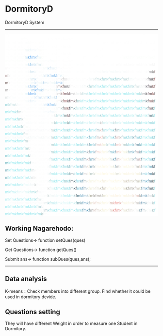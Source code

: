 # DormitoryD
DormitoryD System

***

<div style="font-size:12px;line-height:1;background: #fff;height:600px;overflow: auto;" name="convertd" id="convertd" class="textarea"><font color="#FEFEFE">mk</font><font color="#FFFFFF">fmkfmkfmkfmkfmkfmkfmkfmkfmkfmkfmkfmkfmkf</font><font color="#FEFEFE">m</font><font color="#FFFFFF">kfmkfmkfmkfmkfmkfmkf</font><font color="#FEFEFE">m</font><font color="#FFFFFF">kfmkfmkfmkfm</font><font color="#FEFEFE">kfm</font><font color="#FFFFFF">kfmkfmkfm</font><font color="#FEFEFE">k</font><font color="#FEFEFE">fmkfmkfmkfm</font><br><font color="#FEFEFE">mk</font><font color="#FDFEFD">fmkfmk</font><font color="#FDFDFD">f</font><font color="#FCFDFD">m</font><font color="#FCFDFC">k</font><font color="#FDFDFC">f</font><font color="#FDFDFD">m</font><font color="#FEFEFD">kfm</font><font color="#FEFEFE">kfm</font><font color="#FFFFFF">kfmkfmkfmkfmkfmkfmkfmkf</font><font color="#FEFEFE">m</font><font color="#FEFEFE">kfmkfmkfmkfmkfmkfmkfmkfmkfmkfmkfmkfmkfmkfmkfmkfmkfmkfmkfm</font><br><font color="#FEFEFE">mk</font><font color="#FDFEFD">fmkfm</font><font color="#FDFDFC">k</font><font color="#F8FCFB">f</font><font color="#EEF6F6">m</font><font color="#EBF5F7">k</font><font color="#EBF5F9">f</font><font color="#EFF6FB">m</font><font color="#F1F6FB">k</font><font color="#F5F9FB">f</font><font color="#FAFBF9">m</font><font color="#FDFDFB">k</font><font color="#FDFEFD">f</font><font color="#FEFEFE">m</font><font color="#FFFFFF">kfmk</font><font color="#FEFEFE">fm</font><font color="#FFFFFF">kfmkfmkfmkfmkfmkf</font><font color="#FEFEFE">mkf</font><font color="#FFFFFF">mkfmkf</font><font color="#FEFEFE">m</font><font color="#FFFFFF">kfmkfmkfmkfmkfm</font><font color="#FEFEFE">k</font><font color="#FEFEFE">fmkfmkfmkfmkfmkfmkfmkfmkfmkfmkfm</font><br><font color="#FEFEFE">mk</font><font color="#FDFEFD">fmkfm</font><font color="#FCFDFC">k</font><font color="#FAFBF7">f</font><font color="#C4DFEC">m</font><font color="#6AAAE6">k</font><font color="#62AAF2">f</font><font color="#6CAFF0">m</font><font color="#7DB8EF">k</font><font color="#A1C9EA">f</font><font color="#E6F3F6">m</font><font color="#FAFCF8">k</font><font color="#FDFEFD">f</font><font color="#FEFEFE">m</font><font color="#FFFFFF">kfmk</font><font color="#FEFEFE">fm</font><font color="#FFFFFF">kfm</font><font color="#FEFEFE">k</font><font color="#FFFFFF">fmkfmkf</font><font color="#FEFEFE">m</font><font color="#FFFFFF">kfm</font><font color="#FEFEFE">kfmkf</font><font color="#FFFFFF">mkfmkfm</font><font color="#FEFEFE">kf</font><font color="#FCFEFC">mkfmkfmkfmkfmkfmkfmkfmkfmkfmkfmkf</font><font color="#FAFDFD">m</font><font color="#FAFCFB">k</font><font color="#F9FBFC">f</font><font color="#F9FCFC">m</font><font color="#FDFDFB">k</font><font color="#FDFEFD">f</font><font color="#FEFEFE">m</font><font color="#FEFEFE">kfmkfm</font><br><font color="#FDFEFD">mkfmkfm</font><font color="#FCFDFC">k</font><font color="#FAFDFB">f</font><font color="#F3F8F9">m</font><font color="#BDDCF0">k</font><font color="#80B9E3">f</font><font color="#AFD3EE">m</font><font color="#C3DEF0">k</font><font color="#CBE3F0">f</font><font color="#D2E3E8">m</font><font color="#F8FBF9">k</font><font color="#FDFEFD">f</font><font color="#FEFEFE">m</font><font color="#FDFEFE">kfmkfmkfmkfmkfmkfmkfmkfmkfmkfm</font><font color="#FEFEFE">kf</font><font color="#FBFBFB">mkfmkfmkfmkfmkf</font><font color="#F7F7F7">m</font><font color="#F3F3F3">k</font><font color="#F4F3F3">f</font><font color="#F9F8F8">m</font><font color="#FBFBFB">k</font><font color="#FDFDFD">f</font><font color="#FDFEFE">m</font><font color="#FEFEFE">k</font><font color="#FDFDFD">fmkfmkfmkfmk</font><font color="#F8FCFB">f</font><font color="#F3F9F7">m</font><font color="#C1DDEE">k</font><font color="#BEDAEF">f</font><font color="#DDEDF5">m</font><font color="#EEF7F8">k</font><font color="#F3F9FB">f</font><font color="#F9FBFD">m</font><font color="#FBFCFD">k</font><font color="#FDFDFD">f</font><font color="#FEFEFD">m</font><font color="#FEFEFE">k</font><font color="#FEFEFE">fm</font><br><font color="#FDFEFD">mkfmkfmk</font><font color="#FDFDFD">f</font><font color="#FCFDFD">m</font><font color="#F4F8F9">k</font><font color="#CCE1EC">f</font><font color="#BFDBEA">m</font><font color="#EFF7F8">k</font><font color="#F7FAFB">f</font><font color="#FBFCFC">m</font><font color="#FCFDFC">k</font><font color="#FDFDFD">f</font><font color="#FEFEFE">m</font><font color="#FDFDFD">kfmkfm</font><font color="#FBFBFB">k</font><font color="#FDFDFD">fmk</font><font color="#FEFEFE">f</font><font color="#FDFEFE">mkfmkfmkf</font><font color="#FDFDFD">m</font><font color="#FBFCFC">k</font><font color="#F9FBFB">f</font><font color="#F7FAFA">m</font><font color="#F6FAF9">k</font><font color="#F5F9F9">f</font><font color="#F4F9FA">m</font><font color="#F3F9FA">k</font><font color="#F2F9F9">f</font><font color="#F1F9F9">m</font><font color="#F2F9F9">kf</font><font color="#F3F8F9">m</font><font color="#F5F8F9">k</font><font color="#F5F9F9">f</font><font color="#F6F9FA">m</font><font color="#F8FAFA">k</font><font color="#FAFBFB">f</font><font color="#FCFDFD">m</font><font color="#FDFDFD">k</font><font color="#FEFEFE">f</font><font color="#FDFDFD">mkfm</font><font color="#FAFAFA">k</font><font color="#EEF0F0">f</font><font color="#9F9EA2">m</font><font color="#6D6D6D">k</font><font color="#957F80">f</font><font color="#B8A4A5">m</font><font color="#EBEAEA">k</font><font color="#FAFCFB">f</font><font color="#FDFDFD">m</font><font color="#FEFEFE">k</font><font color="#FEFEFD">fmkfmk</font><font color="#FDFDFD">f</font><font color="#FBFDFB">m</font><font color="#FAFCFC">k</font><font color="#FBFDFD">f</font><font color="#FCFCFC">m</font><font color="#FAFCFC">k</font><font color="#EEF8F8">f</font><font color="#ACCEE6">m</font><font color="#A9D1ED">k</font><font color="#A2CCF0">f</font><font color="#80B8E9">m</font><font color="#7CB7EB">k</font><font color="#9ECAF1">f</font><font color="#C2DDF3">m</font><font color="#E5F3F6">k</font><font color="#F6FBF9">f</font><font color="#FDFDFC">m</font><font color="#FEFEFE">k</font><font color="#FEFEFE">fm</font><br><font color="#FEFEFD">mkfmkfm</font><font color="#FDFDFD">k</font><font color="#FCFCFD">fm</font><font color="#F7F9F8">k</font><font color="#EDF6F8">f</font><font color="#CAE1ED">m</font><font color="#BCD9E9">k</font><font color="#F4F9FB">f</font><font color="#FBFDFD">m</font><font color="#FDFDFD">k</font><font color="#FEFEFD">f</font><font color="#FEFEFE">m</font><font color="#FDFDFD">kfmk</font><font color="#FAF9F9">f</font><font color="#F5F3F3">m</font><font color="#E3DEDD">k</font><font color="#BFBEBF">f</font><font color="#D7D6D7">m</font><font color="#F3F3F3">k</font><font color="#F9F9F9">f</font><font color="#FCFCFC">m</font><font color="#FEFEFE">k</font><font color="#FDFEFD">fmkf</font><font color="#FCFCFC">m</font><font color="#F9FBFB">k</font><font color="#F7F9F9">f</font><font color="#F2F8F9">m</font><font color="#DCE8E9">k</font><font color="#C8DDDF">f</font><font color="#B9D8DB">m</font><font color="#A8D3D6">k</font><font color="#9BCDD2">f</font><font color="#98D0D5">m</font><font color="#94CED3">k</font><font color="#92CFD2">f</font><font color="#96D3D6">m</font><font color="#97D2D6">k</font><font color="#96CED3">f</font><font color="#99CDD2">m</font><font color="#9ECCD1">k</font><font color="#A5CDD0">f</font><font color="#AECFD1">m</font><font color="#BED6D7">k</font><font color="#D0E2E3">f</font><font color="#ECF4F5">m</font><font color="#F6F9FA">k</font><font color="#F8FAFA">f</font><font color="#FAFBFB">m</font><font color="#FCFDFC">k</font><font color="#FDFDFD">f</font><font color="#F9F9F9">m</font><font color="#EAEAEB">k</font><font color="#7E7F82">f</font><font color="#403F45">m</font><font color="#584E4E">k</font><font color="#9F6766">f</font><font color="#7C6A67">m</font><font color="#ECECEA">k</font><font color="#FCFBFD">f</font><font color="#FDFDFD">m</font><font color="#FEFEFE">k</font><font color="#FDFEFC">fmkfmk</font><font color="#FAFCFA">f</font><font color="#E8F5F9">m</font><font color="#C6DFF1">k</font><font color="#DDEEF8">f</font><font color="#F0F7F6">m</font><font color="#E9F4F9">k</font><font color="#A4C7E5">f</font><font color="#CAE2F0">m</font><font color="#EFF8F7">k</font><font color="#F2F7F8">f</font><font color="#EEF7F7">m</font><font color="#E0EFF5">k</font><font color="#B8D9F0">f</font><font color="#85BEEE">m</font><font color="#81B3E5">k</font><font color="#E9F4F7">f</font><font color="#FCFCFB">m</font><font color="#FEFEFE">k</font><font color="#FEFEFE">fm</font><br><font color="#FDFEFD">mkfmkfm</font><font color="#FDFDFC">k</font><font color="#FCFCFB">f</font><font color="#F2F9F7">m</font><font color="#C3DCF3">k</font><font color="#95C5F0">f</font><font color="#84BCEF">m</font><font color="#6FAFE9">k</font><font color="#CEE4F2">f</font><font color="#F7FCFA">m</font><font color="#FBFDFB">k</font><font color="#FDFEFD">f</font><font color="#FEFEFE">m</font><font color="#FCFCFC">kfmk</font><font color="#EEEEEE">f</font><font color="#908284">m</font><font color="#A26F6D">k</font><font color="#6D5B5A">f</font><font color="#4D4A52">m</font><font color="#808085">k</font><font color="#CCCCCE">f</font><font color="#F2F1F1">m</font><font color="#F8F8F8">k</font><font color="#FCFCFC">f</font><font color="#FDFDFD">m</font><font color="#F9FBFA">k</font><font color="#F5F8F8">f</font><font color="#E9F1F1">m</font><font color="#C4D4D5">k</font><font color="#ABCED1">f</font><font color="#98CED2">m</font><font color="#97DDE2">k</font><font color="#9AE6ED">f</font><font color="#98E6EC">m</font><font color="#96E6EB">k</font><font color="#95E6EC">f</font><font color="#94E5EB">m</font><font color="#94E6EB">kf</font><font color="#94E5EB">m</font><font color="#94E6EB">k</font><font color="#94E6EC">f</font><font color="#95E5EB">mk</font><font color="#97E5EB">fm</font><font color="#99E7EC">k</font><font color="#9AE3E8">f</font><font color="#97D4D9">m</font><font color="#A1D2D6">k</font><font color="#B8D7DA">f</font><font color="#D1DFE0">m</font><font color="#F0F6F5">k</font><font color="#F1F5F4">f</font><font color="#E7E9EA">m</font><font color="#74737B">k</font><font color="#463B48">f</font><font color="#47393D">m</font><font color="#855C5C">k</font><font color="#87605F">f</font><font color="#A5A1A1">m</font><font color="#F5F4F4">k</font><font color="#FDFDFD">f</font><font color="#FDFDFE">m</font><font color="#FEFEFE">k</font><font color="#FEFEFD">fmkfm</font><font color="#FDFEFC">k</font><font color="#F4FCF9">f</font><font color="#9BC5E4">m</font><font color="#5AA6F1">k</font><font color="#61A9EE">f</font><font color="#A9D4F2">m</font><font color="#9EC5E4">k</font><font color="#D6E8F4">f</font><font color="#EFF6F4">m</font><font color="#F2F7F6">k</font><font color="#F4FAF7">f</font><font color="#F6FAF6">m</font><font color="#F2F8F7">k</font><font color="#CDE6F2">f</font><font color="#99C1E0">m</font><font color="#E0EFF6">k</font><font color="#F6FAF8">f</font><font color="#FCFCFC">m</font><font color="#FEFEFE">k</font><font color="#FEFEFE">fm</font><br><font color="#FDFEFD">mkfmkfm</font><font color="#FCFDF8">k</font><font color="#FBFCFB">f</font><font color="#E1F3F8">m</font><font color="#78B1E7">k</font><font color="#59A2F1">f</font><font color="#5AA2EF">m</font><font color="#89BEEB">k</font><font color="#ECF5F8">f</font><font color="#FAFCFB">m</font><font color="#FCFEFD">k</font><font color="#FDFEFD">f</font><font color="#FEFEFE">m</font><font color="#FDFDFD">kfmk</font><font color="#F6F6F6">f</font><font color="#A7A4A4">m</font><font color="#825F60">k</font><font color="#A26363">f</font><font color="#68484F">m</font><font color="#64434B">k</font><font color="#60444D">f</font><font color="#737277">m</font><font color="#C1C0C2">k</font><font color="#EEF0F0">f</font><font color="#EEF4F4">m</font><font color="#C7D7D8">k</font><font color="#A5C9CD">f</font><font color="#91CDD2">m</font><font color="#9AE2EA">k</font><font color="#97E5EC">f</font><font color="#96E6EC">m</font><font color="#95E8ED">kf</font><font color="#94E8EE">m</font><font color="#95E7ED">k</font><font color="#95E8EE">fm</font><font color="#96E8ED">kfmkfmkfmk</font><font color="#95E7ED">f</font><font color="#95E6ED">m</font><font color="#95E5EB">k</font><font color="#97E6EC">f</font><font color="#99E2E6">m</font><font color="#93CCCE">k</font><font color="#B2CED0">f</font><font color="#6D767D">m</font><font color="#473F45">k</font><font color="#5B3A44">f</font><font color="#5D4246">m</font><font color="#986462">k</font><font color="#696062">f</font><font color="#D8DDDD">m</font><font color="#F0F5F6">k</font><font color="#F5F9F9">f</font><font color="#F8FBFB">m</font><font color="#FBFCFC">k</font><font color="#FDFDFD">f</font><font color="#FDFDFE">m</font><font color="#FEFEFE">k</font><font color="#FDFEFD">fmk</font><font color="#F9FCFA">f</font><font color="#EDF6FB">m</font><font color="#CFE3F4">k</font><font color="#BCD7F2">f</font><font color="#BBD9F3">m</font><font color="#E4F1F6">k</font><font color="#F2F7F6">f</font><font color="#C4DEF0">m</font><font color="#8DC0ED">k</font><font color="#B2D5EF">f</font><font color="#E8F3F9">m</font><font color="#C7E1ED">k</font><font color="#A5C9E6">f</font><font color="#EBF6F9">m</font><font color="#F8FBFA">k</font><font color="#FDFCFB">f</font><font color="#FDFDFD">m</font><font color="#FEFEFE">k</font><font color="#FEFEFE">fm</font><br><font color="#FEFEFD">mkfmkfm</font><font color="#FDFDFC">k</font><font color="#FDFDFB">f</font><font color="#F7FBFB">m</font><font color="#EEF6FB">k</font><font color="#DEEDF6">f</font><font color="#E2F0F7">m</font><font color="#F2F9FB">k</font><font color="#FAFCFD">f</font><font color="#FDFDFD">m</font><font color="#FEFEFE">k</font><font color="#FEFEFD">fmkfmk</font><font color="#FBFBFA">f</font><font color="#EFEFED">m</font><font color="#938B8E">k</font><font color="#81605C">f</font><font color="#9D5F64">m</font><font color="#4B393E">k</font><font color="#543844">f</font><font color="#6F4755">m</font><font color="#634F59">k</font><font color="#7C8B8D">f</font><font color="#A0CBD0">m</font><font color="#98E1E7">k</font><font color="#98E5EB">f</font><font color="#96E5EB">m</font><font color="#93E7EE">k</font><font color="#95E8EE">f</font><font color="#96E8EE">mkf</font><font color="#94E8ED">m</font><font color="#8FE1E8">k</font><font color="#94E7ED">f</font><font color="#95E8EE">m</font><font color="#96E8EE">kfmkfmkfmk</font><font color="#95E8EE">fm</font><font color="#92E5EB">k</font><font color="#8FE1E7">f</font><font color="#95E7EC">m</font><font color="#95E6EB">k</font><font color="#92E3E6">f</font><font color="#7CB7BD">m</font><font color="#5E737B">k</font><font color="#3E3941">f</font><font color="#8A5D5F">m</font><font color="#725A5B">k</font><font color="#739EA0">f</font><font color="#8ED0D6">m</font><font color="#9BD4D8">k</font><font color="#A9D4D7">f</font><font color="#BCD9DB">m</font><font color="#D9E7E9">k</font><font color="#F3F8F9">f</font><font color="#F8FAFA">m</font><font color="#FDFCFD">k</font><font color="#FEFEFE">f</font><font color="#FEFEFD">mk</font><font color="#FEFEFE">f</font><font color="#FCFDFD">m</font><font color="#FBFCFD">k</font><font color="#FAFCFE">f</font><font color="#FBFCFD">mk</font><font color="#F4F9FA">f</font><font color="#ABCFEE">m</font><font color="#6EB3F2">k</font><font color="#67A7EB">f</font><font color="#85BEEC">m</font><font color="#B3D1E9">k</font><font color="#F0F7F8">f</font><font color="#FAFCFD">m</font><font color="#FEFEFE">k</font><font color="#FEFEFD">f</font><font color="#FEFEFE">m</font><font color="#FEFEFE">kfm</font><br><font color="#FEFEFD">mkfmkfm</font><font color="#FDFDFE">kfm</font><font color="#FDFDFD">k</font><font color="#FCFDFC">f</font><font color="#FCFDFD">m</font><font color="#FDFDFD">k</font><font color="#FEFEFE">f</font><font color="#FCFDFD">mkfmkfm</font><font color="#FBFCFB">k</font><font color="#F7FAF9">f</font><font color="#E5EDED">m</font><font color="#B6C9CB">k</font><font color="#697376">f</font><font color="#815F60">m</font><font color="#895D5D">k</font><font color="#3F3D49">f</font><font color="#668890">m</font><font color="#84AFB5">k</font><font color="#C4E6E7">f</font><font color="#CAEDF0">m</font><font color="#9EE7E9">k</font><font color="#98E7EC">f</font><font color="#90E0E5">m</font><font color="#92E3E9">k</font><font color="#97E8EF">f</font><font color="#95E6ED">mkfm</font><font color="#88D4DD">k</font><font color="#96E6ED">f</font><font color="#96E8EE">m</font><font color="#95E8EE">kfm</font><font color="#96E8EE">kfm</font><font color="#96E8ED">k</font><font color="#97E8ED">f</font><font color="#98E8ED">m</font><font color="#97E9EC">k</font><font color="#97E9ED">fm</font><font color="#97E8ED">k</font><font color="#92E0E7">f</font><font color="#8EDBE2">m</font><font color="#97E8EE">k</font><font color="#98E7EE">f</font><font color="#94E4E9">m</font><font color="#8FD0D5">k</font><font color="#626B74">f</font><font color="#6F5259">m</font><font color="#54696A">k</font><font color="#92D7DC">f</font><font color="#93E5EB">m</font><font color="#95E7EC">k</font><font color="#96E7EC">f</font><font color="#9AE5EB">m</font><font color="#9DDFE5">k</font><font color="#9FCFD3">f</font><font color="#C7D6D7">m</font><font color="#F5F8F8">k</font><font color="#FBFCFA">f</font><font color="#FDFEFD">m</font><font color="#FEFEFD">k</font><font color="#FEFEFE">f</font><font color="#FDFEFE">mkfmk</font><font color="#FBFCFC">f</font><font color="#F6F9FC">m</font><font color="#F0F7FB">k</font><font color="#E9F4FB">f</font><font color="#EEF5FB">m</font><font color="#F6FAFA">k</font><font color="#FBFCFC">f</font><font color="#FDFEFD">m</font><font color="#FEFEFE">k</font><font color="#FEFEFE">fmkfm</font><br><font color="#FDFDFD">mkfmkfmkfmkfmkfmkfmkf</font><font color="#F9FAFA">m</font><font color="#E0E9EA">k</font><font color="#B2D7D9">f</font><font color="#99D3D7">m</font><font color="#97E2EB">k</font><font color="#94D6DD">f</font><font color="#61797D">m</font><font color="#7A5F65">k</font><font color="#615B65">f</font><font color="#8AC2C6">m</font><font color="#A6E6E9">k</font><font color="#B3E9EF">f</font><font color="#B9EFF2">m</font><font color="#AFECEB">k</font><font color="#A1E1E3">f</font><font color="#A2E1E5">m</font><font color="#A5E9EC">k</font><font color="#A2EAEE">f</font><font color="#A2E9EE">m</font><font color="#A2E9ED">k</font><font color="#A2E8ED">f</font><font color="#9EE4EA">m</font><font color="#82C1C9">k</font><font color="#9FE3E9">f</font><font color="#9FE8EE">m</font><font color="#A0E9EE">k</font><font color="#A0E9EF">f</font><font color="#9FE8ED">m</font><font color="#9BE4EA">k</font><font color="#9FE8EE">f</font><font color="#A0E9EE">m</font><font color="#A2E9EC">k</font><font color="#A5E9EC">f</font><font color="#A7E8EC">m</font><font color="#A8EAED">k</font><font color="#A9EBEE">f</font><font color="#ACECEE">m</font><font color="#AEECEE">k</font><font color="#B0ECEE">f</font><font color="#9DD5D9">m</font><font color="#ADE5E9">k</font><font color="#ADEAEC">f</font><font color="#AAE9EC">m</font><font color="#9FE7E9">k</font><font color="#96D3D7">f</font><font color="#496974">m</font><font color="#76B2B7">k</font><font color="#93E2E9">f</font><font color="#95E8EE">m</font><font color="#95E9EE">k</font><font color="#95E8EE">f</font><font color="#96E8ED">m</font><font color="#96E7EC">k</font><font color="#96E6EA">f</font><font color="#8CC3C8">m</font><font color="#B7C9CB">k</font><font color="#F5F8F7">f</font><font color="#FCFDF9">m</font><font color="#FEFEFD">k</font><font color="#FEFEFE">f</font><font color="#FFFFFF">mkf</font><font color="#FEFEFE">m</font><font color="#FDFDFE">kfmkf</font><font color="#FEFEFE">m</font><font color="#FEFEFE">kfmkfmkfm</font><br><font color="#FBFCFC">mkfmkfmkfmkfmkfmkfmkf</font><font color="#E7EFED">m</font><font color="#8CB4B8">k</font><font color="#9AE4E8">f</font><font color="#95E7EC">m</font><font color="#95E7EE">k</font><font color="#94E4EB">f</font><font color="#91D7DC">m</font><font color="#547E83">k</font><font color="#86C0C8">f</font><font color="#93E3E8">m</font><font color="#97E7ED">k</font><font color="#9AE8ED">f</font><font color="#A1E7ED">m</font><font color="#A7E4EA">k</font><font color="#9FD8DE">f</font><font color="#B4ECF0">m</font><font color="#B8EDF2">k</font><font color="#C0EFF3">f</font><font color="#C1EEF1">m</font><font color="#C5F1F4">k</font><font color="#C7EFF2">f</font><font color="#C4E1E3">m</font><font color="#9E9C9D">k</font><font color="#C0D5D6">f</font><font color="#CEF1F2">m</font><font color="#CFF3F5">k</font><font color="#CEF3F5">f</font><font color="#CBF1F3">m</font><font color="#AED2D4">k</font><font color="#BAD9DC">f</font><font color="#C5ECEE">m</font><font color="#C4EEF2">k</font><font color="#C1F0F3">f</font><font color="#BEEFF3">m</font><font color="#B9EEF1">k</font><font color="#B3EDF0">f</font><font color="#AAE8ED">m</font><font color="#A6E9EF">k</font><font color="#A3E7EC">f</font><font color="#9FE2E7">m</font><font color="#93CCD3">k</font><font color="#9FE8ED">f</font><font color="#97E9ED">m</font><font color="#94E9EE">k</font><font color="#92E3EA">f</font><font color="#88D1D9">m</font><font color="#86CED7">k</font><font color="#93E5EB">f</font><font color="#95E8EE">m</font><font color="#95E9EE">kf</font><font color="#95E8EE">m</font><font color="#94E7ED">kf</font><font color="#96E4EA">m</font><font color="#81B2B5">k</font><font color="#D4DFDF">f</font><font color="#F8FAF8">m</font><font color="#FDFDFD">k</font><font color="#FEFEFE">f</font><font color="#FEFEFE">mkfmkfmkfmkfmkfmkfm</font><br><font color="#F8F9FA">mkfmkfmkfmkfmkfmkfmkf</font><font color="#B4C9C9">m</font><font color="#97D9DE">k</font><font color="#93E7EC">f</font><font color="#95E8EE">m</font><font color="#96E8EE">k</font><font color="#95E7ED">f</font><font color="#8EDAE2">m</font><font color="#7CC6CB">k</font><font color="#92E3E9">f</font><font color="#96E8EC">m</font><font color="#95E8EC">k</font><font color="#96E8ED">f</font><font color="#95E6ED">m</font><font color="#84CFD6">k</font><font color="#98E5EA">f</font><font color="#96E8EF">m</font><font color="#97E4EE">k</font><font color="#7FC8D6">f</font><font color="#97E3EE">m</font><font color="#98E7F0">k</font><font color="#98E2ED">f</font><font color="#8AA8B1">m</font><font color="#E2C2BC">k</font><font color="#A5ABAC">f</font><font color="#A1DFE5">m</font><font color="#9CE7EE">k</font><font color="#9BE9EE">f</font><font color="#98E8EE">m</font><font color="#8CC7D3">k</font><font color="#848D93">f</font><font color="#97B2B8">m</font><font color="#9CDDE3">k</font><font color="#98E6EC">f</font><font color="#96E7EE">m</font><font color="#98E8EE">k</font><font color="#97E7ED">f</font><font color="#92DFE7">m</font><font color="#89D7E0">k</font><font color="#93E3E8">f</font><font color="#9AE3E7">m</font><font color="#96D1D7">k</font><font color="#98E3EA">f</font><font color="#96E8ED">m</font><font color="#94E9EE">k</font><font color="#93E8ED">f</font><font color="#93E1E8">m</font><font color="#80C8D0">k</font><font color="#91DEE5">f</font><font color="#95E6ED">m</font><font color="#95E8EE">k</font><font color="#94E7ED">fmkfm</font><font color="#95E2E7">k</font><font color="#8BB1B2">f</font><font color="#EEF1F2">m</font><font color="#FAFCFB">k</font><font color="#FEFEFE">f</font><font color="#FEFEFE">mkfmkfmkfmkfmkfmkfm</font><br><font color="#F5F8F8">mkfmkfmkfmkfmkfmkfmkf</font><font color="#A1C3C4">m</font><font color="#97E5E9">k</font><font color="#95E8EF">f</font><font color="#96E7EE">mk</font><font color="#95E4EB">f</font><font color="#78C2CB">m</font><font color="#96E2EA">k</font><font color="#94E6EC">f</font><font color="#94E8EE">m</font><font color="#95E8EE">k</font><font color="#96E7EE">f</font><font color="#94E5EB">m</font><font color="#7EC8CF">k</font><font color="#95E5E9">f</font><font color="#93E4EE">m</font><font color="#82CBDD">k</font><font color="#599AB2">f</font><font color="#91DFEB">m</font><font color="#94E2EB">k</font><font color="#7FB9C9">f</font><font color="#AAA4A9">m</font><font color="#F1BFBA">k</font><font color="#E8C4BD">f</font><font color="#A4C3C1">m</font><font color="#97E3E9">k</font><font color="#98E5EE">f</font><font color="#95E6ED">m</font><font color="#84CAD8">k</font><font color="#A09DA6">f</font><font color="#D9B5B2">m</font><font color="#B0A8A7">k</font><font color="#8AB5B8">f</font><font color="#8AD0D8">m</font><font color="#8BD7E1">k</font><font color="#8BDBE3">f</font><font color="#8BD6E0">m</font><font color="#5997A9">k</font><font color="#5F9BAC">f</font><font color="#7FC8D7">m</font><font color="#80C7D3">k</font><font color="#8DDBE2">f</font><font color="#95E6EC">m</font><font color="#94E9EE">k</font><font color="#95E9EE">f</font><font color="#95E4EB">m</font><font color="#7CC5D0">k</font><font color="#7DC3CD">f</font><font color="#94E5EC">m</font><font color="#95E7EE">k</font><font color="#95E8EE">f</font><font color="#94E7EB">mkfmk</font><font color="#96D9DE">f</font><font color="#ABC4C6">m</font><font color="#F6F8F8">k</font><font color="#FDFDFD">f</font><font color="#FEFEFE">m</font><font color="#FEFEFE">kfmkfmkfmkfmkfmkfm</font><br><font color="#FDFDFD">mkfmkfmkfmkfmkfmkfmk</font><font color="#F2F7F7">f</font><font color="#97C1C3">m</font><font color="#93E5E9">k</font><font color="#95E8EE">f</font><font color="#96E8EF">m</font><font color="#94E7EE">k</font><font color="#93E0E7">f</font><font color="#7DC9D0">m</font><font color="#95E4EB">k</font><font color="#90DFE6">f</font><font color="#95E7ED">m</font><font color="#95E8EE">k</font><font color="#94E8ED">f</font><font color="#91DDE6">m</font><font color="#80C8D3">k</font><font color="#8FE3E7">f</font><font color="#8CD6E6">m</font><font color="#5B93AB">k</font><font color="#4C8192">f</font><font color="#85CBD7">m</font><font color="#7BBED1">k</font><font color="#688693">f</font><font color="#D5B2AE">m</font><font color="#E9BEB7">k</font><font color="#F6E5D2">f</font><font color="#ECEFDA">m</font><font color="#A2C7C6">k</font><font color="#8ED3DE">f</font><font color="#96E0EB">m</font><font color="#7FCAD9">k</font><font color="#8299A6">f</font><font color="#EBBFBC">m</font><font color="#F1C4BB">k</font><font color="#E8E0D3">f</font><font color="#ADC6C5">m</font><font color="#87BCC7">k</font><font color="#8DD5E0">f</font><font color="#91DDE9">m</font><font color="#72B3C5">k</font><font color="#5B7A8C">f</font><font color="#5F879C">m</font><font color="#5C9EB3">k</font><font color="#7BC4CC">f</font><font color="#91E5EA">m</font><font color="#95E8EE">k</font><font color="#95E9EE">f</font><font color="#92E4EC">m</font><font color="#66AEC2">k</font><font color="#70AFC1">f</font><font color="#91E0E7">m</font><font color="#95E7ED">k</font><font color="#96E8EE">f</font><font color="#95E8EE">m</font><font color="#94E5ED">kfmkf</font><font color="#8EC3C6">m</font><font color="#D1DEDE">k</font><font color="#F7FAF9">f</font><font color="#FDFCFC">m</font><font color="#FDFEFD">k</font><font color="#FEFEFE">f</font><font color="#FEFEFE">mkfmkfmkfmkfmkfm</font><br><font color="#FDFDFD">mkfmkfmkfmkfmkfmkfmk</font><font color="#E8F0F0">f</font><font color="#8EC1C3">m</font><font color="#93E5E9">k</font><font color="#97E8EE">f</font><font color="#96E7F0">m</font><font color="#94E6ED">k</font><font color="#82CFD6">f</font><font color="#8BD7DE">m</font><font color="#94E2EA">k</font><font color="#87D4DC">f</font><font color="#93E4EB">m</font><font color="#95E8EE">k</font><font color="#94E7ED">f</font><font color="#89D2DB">m</font><font color="#78BEC9">k</font><font color="#89D4E0">f</font><font color="#66A2BA">m</font><font color="#85919E">k</font><font color="#738D9C">f</font><font color="#88CEE2">m</font><font color="#67A0BA">k</font><font color="#9F9BA4">f</font><font color="#EEC9BD">m</font><font color="#F8E7D9">k</font><font color="#FBF5DE">f</font><font color="#FAF6DE">m</font><font color="#F1F4DE">k</font><font color="#ACC9C9">f</font><font color="#76B3C5">m</font><font color="#75B9D1">k</font><font color="#6D95A9">f</font><font color="#E2BDB9">m</font><font color="#F5CFC1">k</font><font color="#F9F0DB">f</font><font color="#F5F4DC">m</font><font color="#E2E7D4">k</font><font color="#A1BCBF">f</font><font color="#75A9BF">m</font><font color="#6CAAC5">k</font><font color="#5F8799">f</font><font color="#B6A9AE">m</font><font color="#7194A4">k</font><font color="#629EB0">f</font><font color="#92E2EB">m</font><font color="#97E7EF">k</font><font color="#95E8EE">f</font><font color="#8FDEE6">m</font><font color="#559AB1">k</font><font color="#62A3BB">f</font><font color="#7DC5CE">m</font><font color="#94E6EB">k</font><font color="#96E8EE">f</font><font color="#95E8EE">m</font><font color="#95E8F0">kfmk</font><font color="#94E6F0">f</font><font color="#96E5EA">m</font><font color="#8DBABD">k</font><font color="#EAF0F2">f</font><font color="#F9FCF9">m</font><font color="#FDFDFD">k</font><font color="#FEFEFE">f</font><font color="#FEFEFE">mkfmkfmkfmkfmkfm</font><br><font color="#FEFEFD">mkfmkfmkfmkfmkfmkf</font><font color="#FAFBFB">mk</font><font color="#D4E3E5">f</font><font color="#98D3D6">m</font><font color="#94E6ED">k</font><font color="#97E7F0">f</font><font color="#96E7EE">m</font><font color="#95E4EB">k</font><font color="#7BC6CF">f</font><font color="#95DFE8">m</font><font color="#8CD7DE">k</font><font color="#68A7B0">f</font><font color="#94E4EB">m</font><font color="#94E8EE">k</font><font color="#96E6EB">f</font><font color="#83CBD8">m</font><font color="#6CADC0">k</font><font color="#6FB7CA">f</font><font color="#6A91A7">m</font><font color="#D0B8B8">k</font><font color="#9DA5AD">f</font><font color="#67A4BD">m</font><font color="#6A90A7">k</font><font color="#D1C2BA">f</font><font color="#F8E9D6">m</font><font color="#FBF7DF">k</font><font color="#FCF7DF">f</font><font color="#FDF8E0">m</font><font color="#FBF6DF">k</font><font color="#F6F4DE">f</font><font color="#C4D6D0">m</font><font color="#719EB6">k</font><font color="#659BB4">f</font><font color="#C0AFB3">m</font><font color="#F4D9CC">k</font><font color="#FCF5E0">f</font><font color="#FDF7E0">m</font><font color="#F9F6E0">k</font><font color="#F5F3DC">f</font><font color="#D7E0D5">m</font><font color="#90AEB5">k</font><font color="#6E96A9">f</font><font color="#ACA1A4">m</font><font color="#D1B6B8">k</font><font color="#688E9C">f</font><font color="#8DD9E5">m</font><font color="#96E6F0">k</font><font color="#93E6EA">f</font><font color="#7CC8D8">m</font><font color="#3C7186">k</font><font color="#528AA3">f</font><font color="#70B4BF">m</font><font color="#92E4E9">k</font><font color="#97E8EE">f</font><font color="#95E8EE">m</font><font color="#95E8EF">kfm</font><font color="#94E6ED">kfm</font><font color="#98E1E6">k</font><font color="#ADC9CD">f</font><font color="#F5F9F8">m</font><font color="#FCFCFC">k</font><font color="#FEFDFD">f</font><font color="#FEFEFE">m</font><font color="#FEFEFE">kfmkfmkfmkfmkfm</font><br><font color="#FDFEFD">mkfmkfmkfmkfmkfmkf</font><font color="#FDFDFD">m</font><font color="#F7F9F9">k</font><font color="#BDD4D7">f</font><font color="#9DE3E8">m</font><font color="#96E8EE">k</font><font color="#96E8EC">f</font><font color="#95E8EE">m</font><font color="#94E4EB">k</font><font color="#7DC9D2">f</font><font color="#94DFE8">m</font><font color="#7BBBC5">k</font><font color="#73B0B8">f</font><font color="#87CAD5">m</font><font color="#91E4EB">k</font><font color="#96E7EB">f</font><font color="#8DD7E4">m</font><font color="#5291AD">k</font><font color="#5B99B5">f</font><font color="#939CA4">m</font><font color="#E9D4C9">k</font><font color="#DCE0D4">f</font><font color="#6D99AD">m</font><font color="#8AA0A5">k</font><font color="#EFEBD9">f</font><font color="#FCF6DE">m</font><font color="#FDF8DF">k</font><font color="#FCF9E0">f</font><font color="#FDF8E0">m</font><font color="#FEF8E0">k</font><font color="#FCF8E0">f</font><font color="#F5F4DF">m</font><font color="#DBE1D5">k</font><font color="#8AA8B2">f</font><font color="#A0A4A5">m</font><font color="#F5E9D7">k</font><font color="#FCF7E1">f</font><font color="#FCF8E1">m</font><font color="#FBF9E1">k</font><font color="#FDF7E0">f</font><font color="#FAF5DE">m</font><font color="#F3F1DC">k</font><font color="#D0D7CD">f</font><font color="#B3B2AA">m</font><font color="#E7D6CB">k</font><font color="#889FA6">f</font><font color="#82C7D9">m</font><font color="#93E5EC">k</font><font color="#8DDEEB">f</font><font color="#5FA0B8">m</font><font color="#385366">k</font><font color="#486674">f</font><font color="#67A4B2">m</font><font color="#92E3EA">k</font><font color="#95E8EE">f</font><font color="#95E8EF">mkfmk</font><font color="#95E8EE">f</font><font color="#96E8EE">m</font><font color="#96E9ED">k</font><font color="#99D5D5">f</font><font color="#C8D7D8">m</font><font color="#F9F8F8">k</font><font color="#FDFDFD">f</font><font color="#FEFEFE">m</font><font color="#FEFEFE">kfmkfmkfmkfmkfm</font><br><font color="#FEFEFD">mkfmkfmkfmkfmkfmk</font><font color="#FDFEFC">f</font><font color="#FCFCFD">m</font><font color="#F3F7F7">k</font><font color="#A8CCD1">f</font><font color="#98E5E9">m</font><font color="#97E8EC">k</font><font color="#96E8EE">f</font><font color="#95E8EE">m</font><font color="#94E7ED">k</font><font color="#87D4DC">f</font><font color="#8BD3DB">m</font><font color="#7DC3CB">k</font><font color="#6A9AA2">f</font><font color="#4A6D79">m</font><font color="#8BD3DC">k</font><font color="#91E4E9">f</font><font color="#91DEEA">m</font><font color="#4C8BA5">k</font><font color="#5990AA">f</font><font color="#BFB8B8">m</font><font color="#F3EEDB">k</font><font color="#F3F0DC">f</font><font color="#ACBFBB">m</font><font color="#C5CEC0">k</font><font color="#F8F4DD">f</font><font color="#FDF7E0">m</font><font color="#FDF7DF">k</font><font color="#FEF7E0">f</font><font color="#FDF7DF">m</font><font color="#FDF7E0">k</font><font color="#FEF8E1">f</font><font color="#FDF7E0">m</font><font color="#F9F5DE">k</font><font color="#F0EFDD">f</font><font color="#D3D4C4">m</font><font color="#F8F5DE">k</font><font color="#FAF7E0">f</font><font color="#F9F4DE">m</font><font color="#F9F3DE">k</font><font color="#FAF4DE">f</font><font color="#FAF4DF">m</font><font color="#F8F4DE">k</font><font color="#F4F0DB">f</font><font color="#F5F0DB">m</font><font color="#EDEBD9">k</font><font color="#91B1B5">f</font><font color="#78BBD2">m</font><font color="#8CDCEA">k</font><font color="#67B0CA">f</font><font color="#4B7E97">m</font><font color="#3F4F5A">k</font><font color="#597A80">f</font><font color="#6FADB8">m</font><font color="#95E3EA">k</font><font color="#94E9EE">f</font><font color="#95E8EE">m</font><font color="#97E8EE">kfm</font><font color="#98E9EF">k</font><font color="#98EAEE">f</font><font color="#A2E9EF">m</font><font color="#B7EDF0">k</font><font color="#D5F1F3">f</font><font color="#C8CFD0">m</font><font color="#EEEFED">k</font><font color="#FBFCFB">f</font><font color="#FEFEFE">m</font><font color="#FEFEFE">kfmkfmkfmkfmkfm</font><br><font color="#FCFEFC">mkfmkfmkfmkfmkfmkf</font><font color="#FBFBFC">m</font><font color="#EEF5F6">k</font><font color="#A2C8CB">f</font><font color="#9DE6E9">m</font><font color="#98E9EE">k</font><font color="#97E9EE">f</font><font color="#96E8EE">m</font><font color="#94E9EE">k</font><font color="#94E3EA">f</font><font color="#6AB1B8">m</font><font color="#8FDBE3">k</font><font color="#7DB8BF">f</font><font color="#495C64">m</font><font color="#456975">k</font><font color="#88D0DD">f</font><font color="#8EDAEA">m</font><font color="#5292AD">k</font><font color="#5186A2">f</font><font color="#A7B5B3">m</font><font color="#F2F1DE">k</font><font color="#F9F4DD">f</font><font color="#F3F2DC">m</font><font color="#F3EFD7">k</font><font color="#F9F5DD">f</font><font color="#FAF6DD">m</font><font color="#F8F3DC">k</font><font color="#F2E8D4">f</font><font color="#F3EAD5">m</font><font color="#FBF6DF">k</font><font color="#FDF8E0">f</font><font color="#FEF8E0">m</font><font color="#FDF8E0">k</font><font color="#FCF7DF">f</font><font color="#FCF7DE">m</font><font color="#FCF7DF">k</font><font color="#FBF6E0">f</font><font color="#DBD2C0">m</font><font color="#CEC4B4">k</font><font color="#D3CDBB">f</font><font color="#D4CFBE">m</font><font color="#CECBB9">k</font><font color="#C3BFB1">f</font><font color="#B4B1A1">m</font><font color="#DCDDCA">k</font><font color="#8CAAAF">f</font><font color="#6BABC6">m</font><font color="#61ABC8">k</font><font color="#5494B7">f</font><font color="#38586A">m</font><font color="#4E5C5E">k</font><font color="#7FB6BA">f</font><font color="#92DEE5">m</font><font color="#96E6EC">k</font><font color="#97E9EE">f</font><font color="#98E9EE">m</font><font color="#99E9EE">k</font><font color="#9DE9EE">f</font><font color="#A6E9ED">m</font><font color="#BAEFF1">k</font><font color="#D3F3F4">f</font><font color="#E7F9F9">m</font><font color="#EFFAFB">k</font><font color="#EFF6F7">f</font><font color="#EDF4F4">m</font><font color="#C3CAC9">k</font><font color="#F5F8F9">f</font><font color="#FBFCFC">m</font><font color="#FDFDFE">k</font><font color="#FEFEFE">f</font><font color="#FEFEFE">mkfmkfmkfmkfm</font><br><font color="#FDFEFD">mkfmkfmkfmkfmkfmkf</font><font color="#F9FBFA">m</font><font color="#D6D9D8">k</font><font color="#E1EBEB">f</font><font color="#DAF4F3">m</font><font color="#BDEFEF">k</font><font color="#A5EAEE">f</font><font color="#9DE8EE">m</font><font color="#98EAEE">k</font><font color="#96E6EC">f</font><font color="#88D2D9">m</font><font color="#93E4EB">k</font><font color="#92DFE7">f</font><font color="#6B989F">m</font><font color="#42565C">k</font><font color="#486C79">f</font><font color="#7DC4D8">m</font><font color="#5DA1BE">k</font><font color="#4E8AAC">f</font><font color="#6890A2">m</font><font color="#DCE3D5">k</font><font color="#F4F2DC">f</font><font color="#EFECD6">m</font><font color="#EAE6D3">k</font><font color="#E5E1D0">f</font><font color="#D8D6C4">m</font><font color="#C2BEB0">k</font><font color="#B1AB9E">f</font><font color="#CAC4B3">m</font><font color="#F8F4DE">k</font><font color="#FCF8E1">f</font><font color="#FDF8E1">m</font><font color="#FEF8E0">k</font><font color="#FEF7E0">f</font><font color="#FDF7E0">m</font><font color="#FBF6DD">kf</font><font color="#E1DCC7">m</font><font color="#A6A396">k</font><font color="#A9A59A">f</font><font color="#9F9A8F">m</font><font color="#A39D93">k</font><font color="#B5ADA3">f</font><font color="#C3BCAF">m</font><font color="#DEDFD0">k</font><font color="#6D8F9D">f</font><font color="#5797B9">m</font><font color="#559ABA">k</font><font color="#527B96">f</font><font color="#3F4A55">m</font><font color="#5D7A7E">k</font><font color="#95DEE1">f</font><font color="#97E7ED">m</font><font color="#9DE7ED">k</font><font color="#A7EAEF">f</font><font color="#B5EDF2">m</font><font color="#C6F1F4">k</font><font color="#D9F6F7">f</font><font color="#E4F8F8">m</font><font color="#E7F8F9">k</font><font color="#E2F7F8">f</font><font color="#D9F5F5">m</font><font color="#CDF2F2">k</font><font color="#C0EFEF">f</font><font color="#A6DEE2">m</font><font color="#A1D9DD">k</font><font color="#BBD2D4">f</font><font color="#F6F8F9">m</font><font color="#FCFCFD">k</font><font color="#FDFDFE">f</font><font color="#FEFEFE">m</font><font color="#FEFEFE">kfmkfmkfmkfm</font><br><font color="#FCFDFD">mkfmkfmkfmkfmkfmkf</font><font color="#F5F8F6">m</font><font color="#BBC9CA">k</font><font color="#E6F4F3">f</font><font color="#E9F3F2">m</font><font color="#F0F8F9">k</font><font color="#EDFAFA">f</font><font color="#DBF6F6">m</font><font color="#C7F1F3">k</font><font color="#B4ECF1">f</font><font color="#A5E8EE">m</font><font color="#9DE8EE">k</font><font color="#99E6ED">f</font><font color="#96DFE5">m</font><font color="#6E999D">k</font><font color="#41545C">f</font><font color="#416E81">m</font><font color="#5EA0BE">k</font><font color="#5596B7">f</font><font color="#5A99B9">m</font><font color="#8DAAAD">k</font><font color="#E8EAD8">f</font><font color="#A4A192">m</font><font color="#807E77">k</font><font color="#868179">f</font><font color="#88827A">m</font><font color="#A29E93">k</font><font color="#B4B1A4">f</font><font color="#E2E0CC">m</font><font color="#FAF5DF">k</font><font color="#FBF6DF">f</font><font color="#FBF3DE">m</font><font color="#FAF0DC">k</font><font color="#FBEFDA">f</font><font color="#FBEED7">m</font><font color="#F9F0DB">k</font><font color="#F9F3DD">f</font><font color="#F9F3DB">m</font><font color="#F7F2DC">k</font><font color="#F4F0DC">f</font><font color="#F4EDDA">m</font><font color="#ECD6C7">k</font><font color="#E5C2B8">f</font><font color="#DEBFB7">m</font><font color="#A1A09C">k</font><font color="#59859C">f</font><font color="#5597BA">m</font><font color="#6193B1">k</font><font color="#ACBDC6">f</font><font color="#DDE1E4">m</font><font color="#8DA9AA">k</font><font color="#A7E2E6">f</font><font color="#ABEBEF">m</font><font color="#B1EDF1">k</font><font color="#B6EEF1">f</font><font color="#B2EDF1">m</font><font color="#AEECF1">k</font><font color="#AAEAF0">f</font><font color="#A3E9EF">m</font><font color="#9FE8ED">k</font><font color="#9DE9EE">f</font><font color="#9CE9EF">m</font><font color="#9AE8EE">k</font><font color="#98E8ED">f</font><font color="#96E7ED">m</font><font color="#8BD9DF">k</font><font color="#92C8CC">f</font><font color="#D5E2E3">m</font><font color="#F8F9F9">k</font><font color="#FCFDFD">f</font><font color="#FEFEFE">m</font><font color="#FFFFFF">kfmk</font><font color="#FEFEFE">f</font><font color="#FEFEFE">mkfmkfm</font><br><font color="#FEFEFE">mk</font><font color="#F8FAFA">fmkfmkfmkfmkfmkf</font><font color="#D5E3E5">m</font><font color="#96C8CF">k</font><font color="#9BDDE2">f</font><font color="#AAE4E9">m</font><font color="#BEEDF2">k</font><font color="#C9F0F4">f</font><font color="#D1F2F4">m</font><font color="#D6F4F5">k</font><font color="#DAF6F8">f</font><font color="#DCF7F8">m</font><font color="#D8F6F6">k</font><font color="#CBF2F3">f</font><font color="#BBEEEE">m</font><font color="#ABE6E7">k</font><font color="#8CBFC4">f</font><font color="#5E8C96">m</font><font color="#52899C">k</font><font color="#5699BA">f</font><font color="#5397BD">m</font><font color="#5F98B3">k</font><font color="#9BB0B3">f</font><font color="#E6DDCC">m</font><font color="#E3C9BC">k</font><font color="#E4C6BC">f</font><font color="#E9D8C7">m</font><font color="#F3EDD5">k</font><font color="#F7F3D9">f</font><font color="#FAF6DE">m</font><font color="#FCF8E1">k</font><font color="#FAF3DF">f</font><font color="#D2AB9E">m</font><font color="#E6A49D">k</font><font color="#EF9E9A">f</font><font color="#EC9893">m</font><font color="#D8948C">k</font><font color="#E5D0BE">f</font><font color="#F9F5DF">m</font><font color="#FBF5E0">k</font><font color="#FAF5E1">f</font><font color="#F8F3E1">m</font><font color="#E5DECF">k</font><font color="#D4CDC3">f</font><font color="#C6C1BC">m</font><font color="#ACB8C1">k</font><font color="#5C8FAD">f</font><font color="#5D92AC">m</font><font color="#B6C7CF">k</font><font color="#F1F6F7">f</font><font color="#F1F3F5">m</font><font color="#9DBCBE">k</font><font color="#9BE2E8">f</font><font color="#97E8EF">m</font><font color="#97E9EF">k</font><font color="#97E9ED">f</font><font color="#97E9EE">m</font><font color="#96E9EF">k</font><font color="#97E8EF">f</font><font color="#97E8EE">m</font><font color="#96E8EE">k</font><font color="#95E8EE">f</font><font color="#94E7EE">mkfm</font><font color="#94E7EC">k</font><font color="#8FDDE1">f</font><font color="#99C3C8">m</font><font color="#E9F1F3">k</font><font color="#FAFBFB">f</font><font color="#FEFEFE">m</font><font color="#FFFFFF">kfmk</font><font color="#FEFEFE">f</font><font color="#FEFEFE">mkfmkfm</font><br><font color="#FEFEFE">mk</font><font color="#FCFCFC">fmkfmkfmkfmkfmk</font><font color="#F2F6F6">f</font><font color="#98B6BD">m</font><font color="#94D7DF">k</font><font color="#90DCE4">f</font><font color="#95E6EE">m</font><font color="#96E7EE">k</font><font color="#98E7EF">f</font><font color="#99E7EF">mk</font><font color="#9BE8EF">f</font><font color="#9BE8EE">m</font><font color="#9CE7EE">k</font><font color="#9FE6EF">f</font><font color="#A0E6EF">m</font><font color="#A0E6ED">k</font><font color="#9EE3EB">f</font><font color="#9AE1E8">m</font><font color="#8CD0DC">k</font><font color="#5493AA">f</font><font color="#5493B4">m</font><font color="#5395B7">k</font><font color="#528098">f</font><font color="#9DA0A1">m</font><font color="#C6B1AC">k</font><font color="#D0BBB4">f</font><font color="#D8CDBF">m</font><font color="#E8E5D1">k</font><font color="#F2EED7">f</font><font color="#F5F1D9">m</font><font color="#F6F2DA">k</font><font color="#F6F0DA">f</font><font color="#DCC1B2">m</font><font color="#DF928F">k</font><font color="#EA908C">f</font><font color="#E78E8C">m</font><font color="#D89792">k</font><font color="#E1CFC0">f</font><font color="#E7E4D1">m</font><font color="#DEDACB">k</font><font color="#DBD9CD">f</font><font color="#D9D7D1">m</font><font color="#EEEDEA">k</font><font color="#F9F8F6">f</font><font color="#EFF1F0">m</font><font color="#94ACB7">k</font><font color="#638B9F">f</font><font color="#B3C3CA">m</font><font color="#F3F7F5">k</font><font color="#F9FCFA">f</font><font color="#F2F6F6">m</font><font color="#9BB7BB">k</font><font color="#9BDFE4">f</font><font color="#9EE6ED">m</font><font color="#97E5ED">k</font><font color="#95E5F0">f</font><font color="#94E6EF">m</font><font color="#94E6EE">k</font><font color="#93E6EE">fmkfmk</font><font color="#93E6ED">fmk</font><font color="#94E5EC">f</font><font color="#94DAE1">m</font><font color="#96B7B9">k</font><font color="#F1F7F7">f</font><font color="#FAFBFB">m</font><font color="#FDFEFE">k</font><font color="#FEFEFE">f</font><font color="#FFFFFF">mk</font><font color="#FEFEFE">f</font><font color="#FEFEFE">mkfmkfm</font><br><font color="#FEFEFE">mk</font><font color="#FFFFFF">fmkfmk</font><font color="#FEFEFE">fmkf</font><font color="#FDFEFD">mk</font><font color="#FCFDFD">fm</font><font color="#F8F9FA">k</font><font color="#C6D4D5">f</font><font color="#85C0C4">m</font><font color="#8FDAE5">k</font><font color="#92E2ED">f</font><font color="#91E3ED">m</font><font color="#90E3ED">k</font><font color="#91E2ED">fm</font><font color="#92E2EE">kf</font><font color="#92E2ED">m</font><font color="#93E1ED">k</font><font color="#94E1ED">f</font><font color="#93E1EE">m</font><font color="#94E2EE">k</font><font color="#93E2EE">f</font><font color="#91E3EE">m</font><font color="#8FE0EC">k</font><font color="#88C4D1">f</font><font color="#517687">m</font><font color="#558BAA">k</font><font color="#5B90B1">f</font><font color="#617882">m</font><font color="#9E9F9E">k</font><font color="#A6A5A6">f</font><font color="#ADACAB">m</font><font color="#B0AFAC">k</font><font color="#AFAFAA">f</font><font color="#95948F">m</font><font color="#AFADA7">k</font><font color="#E2E1D8">f</font><font color="#D1CFC7">m</font><font color="#A39E98">k</font><font color="#A79894">f</font><font color="#A79792">m</font><font color="#979492">k</font><font color="#BABAB8">f</font><font color="#E7E6E4">m</font><font color="#F7F7F5">k</font><font color="#F9F9F8">f</font><font color="#FBFBFA">m</font><font color="#FCFCFC">k</font><font color="#FCFDFC">f</font><font color="#F1F4F2">m</font><font color="#838F95">k</font><font color="#CDD5D9">f</font><font color="#F3F6F6">m</font><font color="#FBFCFB">k</font><font color="#FDFDFC">f</font><font color="#F1F6F6">m</font><font color="#9BB6B9">k</font><font color="#A3E1E5">f</font><font color="#9FE3EC">m</font><font color="#95E1EC">k</font><font color="#93E1EE">f</font><font color="#92E2EE">m</font><font color="#92E2ED">k</font><font color="#91E2ED">fmkfm</font><font color="#90E0EB">k</font><font color="#87D7E5">f</font><font color="#89D8E7">m</font><font color="#8FDFEA">k</font><font color="#91E1EA">f</font><font color="#8FE1EA">m</font><font color="#93D4DC">k</font><font color="#9CB6BA">f</font><font color="#EFF5F5">m</font><font color="#FAFBF9">k</font><font color="#FDFEFD">f</font><font color="#FEFEFE">m</font><font color="#FFFFFF">k</font><font color="#FEFEFE">f</font><font color="#FEFEFE">mkfmkfm</font><br><font color="#FEFEFE">mk</font><font color="#FFFFFF">fmkfmk</font><font color="#FEFEFE">fmkf</font><font color="#FDFDFD">mk</font><font color="#FBFCFB">f</font><font color="#F6F8F6">m</font><font color="#D3DFE2">k</font><font color="#84B2BC">f</font><font color="#90DAE7">m</font><font color="#9DDEEA">k</font><font color="#93DFEC">f</font><font color="#8DDCEA">m</font><font color="#8BD9EB">k</font><font color="#84D0E6">f</font><font color="#82CEE4">m</font><font color="#8DDAEE">k</font><font color="#8FDCED">f</font><font color="#8FDDED">m</font><font color="#8FDCED">k</font><font color="#8DDDEE">fmk</font><font color="#8FDDED">f</font><font color="#98DEEB">m</font><font color="#9DE2EA">k</font><font color="#8FD1DF">f</font><font color="#8BA3AB">m</font><font color="#BDCDD5">k</font><font color="#739AAF">f</font><font color="#7594A4">m</font><font color="#E5E8E8">k</font><font color="#F2F2F2">f</font><font color="#EEEEEE">m</font><font color="#E1E1E1">k</font><font color="#D4D4D4">f</font><font color="#CACAC9">m</font><font color="#DBDBDB">k</font><font color="#F2F2F1">f</font><font color="#B7B9BA">m</font><font color="#98A4AA">k</font><font color="#77929E">f</font><font color="#7694A2">m</font><font color="#95A4AA">k</font><font color="#9CA4A8">f</font><font color="#D4D4D6">m</font><font color="#F8F8F9">k</font><font color="#FDFDFD">f</font><font color="#FEFEFD">m</font><font color="#FCFCFC">k</font><font color="#FAFAFA">f</font><font color="#EFEFEF">m</font><font color="#EEEFEF">k</font><font color="#F4F5F5">f</font><font color="#F8F8F8">m</font><font color="#FAFAFA">k</font><font color="#FBFBFA">f</font><font color="#F0F7F7">m</font><font color="#95B6BA">k</font><font color="#91D9E6">f</font><font color="#8FDCEC">m</font><font color="#8FDBEC">k</font><font color="#8FDCEC">f</font><font color="#8FDDED">m</font><font color="#8FDCED">kfmkf</font><font color="#8EDBED">m</font><font color="#87D2E9">k</font><font color="#5BA1C3">f</font><font color="#569CC0">m</font><font color="#74BDD6">k</font><font color="#8FD9E9">f</font><font color="#91DEE9">m</font><font color="#8FDBEA">k</font><font color="#8ECFDC">f</font><font color="#A0BCC2">m</font><font color="#F2F5F7">k</font><font color="#F8FBFC">f</font><font color="#FEFEFE">m</font><font color="#FEFEFE">kfmkfmkfm</font><br><font color="#FAFBFC">mkfmkfmkfmkfmk</font><font color="#F2F6F6">f</font><font color="#BED0D6">m</font><font color="#8DC0D4">k</font><font color="#8CD4EB">f</font><font color="#96D5E5">m</font><font color="#BEE8F1">k</font><font color="#A7DCE9">f</font><font color="#7EC7E1">m</font><font color="#63A9CB">k</font><font color="#5194BD">f</font><font color="#579CC2">m</font><font color="#84CEEA">k</font><font color="#89D5EB">f</font><font color="#8AD7EB">m</font><font color="#8AD6EC">k</font><font color="#8AD6ED">f</font><font color="#89D6EE">mk</font><font color="#89D2EA">fm</font><font color="#74BAD1">k</font><font color="#8DCDE2">f</font><font color="#92A8B0">m</font><font color="#EBEEF0">k</font><font color="#E5EBED">f</font><font color="#A9B5BD">m</font><font color="#CBCFD0">k</font><font color="#EEEEEE">f</font><font color="#F6F6F6">m</font><font color="#F8F8F8">k</font><font color="#F7F7F7">f</font><font color="#F9F9F9">m</font><font color="#F7F7F7">k</font><font color="#E6E8E8">f</font><font color="#939DA2">m</font><font color="#B7BFC3">k</font><font color="#AFB8B8">f</font><font color="#95A5A4">m</font><font color="#A0B1B7">k</font><font color="#98ACB2">f</font><font color="#979EA0">m</font><font color="#DCDCDD">k</font><font color="#F6F6F6">f</font><font color="#F9F9F9">m</font><font color="#E7E7E6">k</font><font color="#E2E2E2">f</font><font color="#E6E6E6">m</font><font color="#E8E9E9">k</font><font color="#E2E4E5">f</font><font color="#C9CFD0">m</font><font color="#CFD2D1">k</font><font color="#F9F9F7">f</font><font color="#EFF5F5">m</font><font color="#91B9C4">k</font><font color="#88CEE5">f</font><font color="#6FB8D5">m</font><font color="#81CCE5">k</font><font color="#87D5EB">f</font><font color="#89D6EC">m</font><font color="#8AD6EC">k</font><font color="#89D6EC">fm</font><font color="#89D7ED">k</font><font color="#89D5EC">f</font><font color="#85CFE9">m</font><font color="#5DA2C6">k</font><font color="#4E8FBA">f</font><font color="#4E8DBB">m</font><font color="#5994B8">k</font><font color="#B9DBE7">f</font><font color="#B4DFEA">m</font><font color="#8BD1E7">k</font><font color="#89D3EB">f</font><font color="#8DCCDE">m</font><font color="#9FBCC5">k</font><font color="#F1F6F6">f</font><font color="#FAFBFB">m</font><font color="#FCFDFD">k</font><font color="#FDFEFD">f</font><font color="#FEFEFE">m</font><font color="#FEFEFE">kfmkfm</font><br><font color="#FCFDFC">mkfmkfmkfmkf</font><font color="#F7F9F9">m</font><font color="#E7EDF0">k</font><font color="#9EBFCC">f</font><font color="#88C3E1">m</font><font color="#83CCEB">k</font><font color="#80CCEB">f</font><font color="#80CAEC">m</font><font color="#78BCDE">k</font><font color="#65A4C9">f</font><font color="#4D8EBB">m</font><font color="#4A89BA">k</font><font color="#4988BB">f</font><font color="#4B8ABB">m</font><font color="#62A5CD">k</font><font color="#81CAEA">f</font><font color="#82CDEB">m</font><font color="#83CEEC">k</font><font color="#82CDEA">fmk</font><font color="#80C9E9">f</font><font color="#63A8CE">m</font><font color="#4E90BC">k</font><font color="#77B7DA">f</font><font color="#92ABB9">m</font><font color="#E8EAEB">k</font><font color="#C0C1C2">f</font><font color="#D4D8DA">m</font><font color="#EBEDED">k</font><font color="#EEEEEE">f</font><font color="#E2E2E2">m</font><font color="#D5D5D5">k</font><font color="#DFDFDF">f</font><font color="#F9F9F9">m</font><font color="#F3F2F3">k</font><font color="#9CA1A0">f</font><font color="#667678">m</font><font color="#6E8686">k</font><font color="#849598">f</font><font color="#708489">m</font><font color="#6D7778">k</font><font color="#726E6A">f</font><font color="#656565">m</font><font color="#78787B">k</font><font color="#DCDCDC">f</font><font color="#E4E4E3">m</font><font color="#DCDCDB">k</font><font color="#DEDEDE">f</font><font color="#DFDFDF">m</font><font color="#F5F6F6">k</font><font color="#D8DEE0">f</font><font color="#C2C7C9">m</font><font color="#E6E9E9">k</font><font color="#F9F9F8">f</font><font color="#ECF2F3">m</font><font color="#7DABBD">k</font><font color="#73B6D9">f</font><font color="#4D8FBB">m</font><font color="#5194BE">k</font><font color="#72B8DD">f</font><font color="#80CAEA">m</font><font color="#81CCEB">k</font><font color="#83CEEC">f</font><font color="#82CDE9">mk</font><font color="#81C9EA">f</font><font color="#61A5CF">m</font><font color="#4A8BB9">k</font><font color="#4888BA">f</font><font color="#4987B9">m</font><font color="#548DB8">k</font><font color="#80B0CE">f</font><font color="#5891B8">m</font><font color="#5F9FC9">k</font><font color="#78BDE1">f</font><font color="#7FC9E9">m</font><font color="#89C6DF">k</font><font color="#9AB9C6">f</font><font color="#EAF2F3">m</font><font color="#F9FAF7">k</font><font color="#FCFDFC">f</font><font color="#FEFEFD">m</font><font color="#FEFEFE">k</font><font color="#FEFEFE">fmkfm</font><br><font color="#FAFBFC">mkfmkfmkfmk</font><font color="#F3F8F6">f</font><font color="#C4D4DB">m</font><font color="#87B7CE">k</font><font color="#81C4E7">f</font><font color="#7CC2E8">m</font><font color="#79BFE8">k</font><font color="#69AED7">f</font><font color="#5297C4">m</font><font color="#4689BC">k</font><font color="#4686BB">f</font><font color="#4683B8">m</font><font color="#4482B8">k</font><font color="#4583B8">f</font><font color="#4684B8">m</font><font color="#4887BA">k</font><font color="#6AAEDA">f</font><font color="#7BC4E9">m</font><font color="#7CC6EA">k</font><font color="#7DC7EA">f</font><font color="#7CC6EA">m</font><font color="#7AC3E9">k</font><font color="#62A5D1">f</font><font color="#4786B8">m</font><font color="#4785BA">k</font><font color="#5C97C6">f</font><font color="#92B7C9">m</font><font color="#EFF1F2">k</font><font color="#D8D9DA">f</font><font color="#D3D8DB">m</font><font color="#DEE1E2">k</font><font color="#F3F5F5">f</font><font color="#CBCECE">m</font><font color="#DDDEDE">k</font><font color="#D9DAD9">f</font><font color="#F3F4F4">m</font><font color="#D0D3D5">k</font><font color="#565B5F">f</font><font color="#50575A">m</font><font color="#54585C">k</font><font color="#46535D">f</font><font color="#3E5967">m</font><font color="#435159">k</font><font color="#5D5A5B">f</font><font color="#595657">m</font><font color="#43464B">k</font><font color="#6D7073">f</font><font color="#E2E4E3">m</font><font color="#E7E7E5">k</font><font color="#E1E1E0">f</font><font color="#DBDDDE">m</font><font color="#DFE4E5">k</font><font color="#DADCDC">f</font><font color="#F4F6F6">m</font><font color="#FBFBFB">k</font><font color="#FAFBFA">f</font><font color="#D8E2E6">m</font><font color="#72A3BC">k</font><font color="#5191BF">f</font><font color="#4684B9">m</font><font color="#4784B9">k</font><font color="#4887BB">f</font><font color="#61A5D1">m</font><font color="#78C2E7">k</font><font color="#7BC6E9">f</font><font color="#7BC6EC">m</font><font color="#7AC4EB">k</font><font color="#63A8D5">f</font><font color="#4886BA">m</font><font color="#4683B9">k</font><font color="#4583B8">f</font><font color="#4683B8">m</font><font color="#4884B9">k</font><font color="#4784B9">f</font><font color="#4784BA">m</font><font color="#4785B9">k</font><font color="#4583B1">f</font><font color="#5E9ECB">m</font><font color="#77BBE1">k</font><font color="#7FC1DF">f</font><font color="#8FB2C0">m</font><font color="#E9F0F0">k</font><font color="#F8FAF8">f</font><font color="#FDFDFD">m</font><font color="#FEFEFE">k</font><font color="#FEFEFE">fmkfm</font><br><font color="#FDFDFD">mkfmkfmk</font><font color="#FCFCFC">f</font><font color="#F7F9FA">m</font><font color="#E3ECEE">k</font><font color="#9CB9C8">f</font><font color="#79B6D5">m</font><font color="#78BDE5">k</font><font color="#72B5DF">f</font><font color="#629DCB">m</font><font color="#4A81B5">k</font><font color="#4480B7">f</font><font color="#4380B8">m</font><font color="#427FB7">k</font><font color="#417EB8">fm</font><font color="#3D79B3">k</font><font color="#417DB8">f</font><font color="#417EB8">m</font><font color="#437FB9">k</font><font color="#4988BE">f</font><font color="#6EB3E1">m</font><font color="#76C0E9">k</font><font color="#75BEE7">fm</font><font color="#60A4D4">k</font><font color="#437EB3">f</font><font color="#427AB2">m</font><font color="#427DB7">k</font><font color="#4781B6">f</font><font color="#7AA0BA">m</font><font color="#EDF0F3">k</font><font color="#FAFBFB">f</font><font color="#F5F9F8">m</font><font color="#E0E2E2">k</font><font color="#E2E3E3">f</font><font color="#EAEBEC">m</font><font color="#F9FAFA">k</font><font color="#F9F9F8">f</font><font color="#ECEEED">m</font><font color="#888F95">k</font><font color="#89949F">f</font><font color="#77848E">m</font><font color="#687580">k</font><font color="#577A8F">f</font><font color="#5290B0">m</font><font color="#54849F">k</font><font color="#637483">f</font><font color="#6E7780">m</font><font color="#717B85">k</font><font color="#8997A2">f</font><font color="#929CA3">m</font><font color="#E9ECEC">k</font><font color="#F9F9F8">f</font><font color="#FBFBFB">m</font><font color="#FBFCFA">k</font><font color="#FCFDFC">f</font><font color="#FDFDFD">m</font><font color="#F7F9F7">kf</font><font color="#B4C4CC">m</font><font color="#6295BE">k</font><font color="#437EBA">f</font><font color="#427EB8">m</font><font color="#417DB6">k</font><font color="#417DB7">f</font><font color="#4481BA">m</font><font color="#5193C6">k</font><font color="#6FB6E1">f</font><font color="#73BCE5">m</font><font color="#65AADA">k</font><font color="#4584BA">f</font><font color="#447FBA">m</font><font color="#437EB9">k</font><font color="#417DB7">f</font><font color="#417DB8">m</font><font color="#427DB6">kfmk</font><font color="#3D6A95">f</font><font color="#4F6D8A">m</font><font color="#4F81AB">k</font><font color="#64A2CF">f</font><font color="#79B9DD">m</font><font color="#84ABBE">k</font><font color="#E2EBEE">f</font><font color="#F9FAFA">m</font><font color="#FDFEFD">k</font><font color="#FEFEFE">fm</font><font color="#FEFEFE">kfm</font><br><font color="#FDFDFD">mkfmkfm</font><font color="#FAFBFA">k</font><font color="#F6F8F6">f</font><font color="#C3D6DD">m</font><font color="#89B2CA">k</font><font color="#7AAED0">f</font><font color="#77A6C8">m</font><font color="#82A5C0">k</font><font color="#94AEC3">f</font><font color="#A5B8C6">m</font><font color="#3D6085">k</font><font color="#3F78B2">f</font><font color="#3D79B6">m</font><font color="#3D78B5">kf</font><font color="#3974B0">m</font><font color="#3B76B4">k</font><font color="#3F79B9">f</font><font color="#3D79B8">m</font><font color="#3D79B7">k</font><font color="#3F7BB9">f</font><font color="#4A89C3">m</font><font color="#70B4E7">k</font><font color="#70B8E7">f</font><font color="#62A3D8">m</font><font color="#447DB4">k</font><font color="#375F87">f</font><font color="#3F6692">m</font><font color="#4178B4">k</font><font color="#3F7AB3">f</font><font color="#5A85A9">m</font><font color="#DDE8ED">k</font><font color="#FCFDFC">f</font><font color="#FDFEFD">m</font><font color="#FDFDFD">k</font><font color="#FCFCFC">f</font><font color="#FDFDFD">m</font><font color="#F5F6F6">kf</font><font color="#ADAFB1">m</font><font color="#8D959D">k</font><font color="#BECCD5">f</font><font color="#C4D3DA">m</font><font color="#C1D0D6">k</font><font color="#86A8B4">f</font><font color="#72AABE">m</font><font color="#6B9AAC">k</font><font color="#8B9BA6">f</font><font color="#BCCBD2">m</font><font color="#B9CBD4">k</font><font color="#8E9EA9">f</font><font color="#5B656D">m</font><font color="#ABAEB0">k</font><font color="#F2F2F3">f</font><font color="#FAFBFB">m</font><font color="#FEFEFE">k</font><font color="#F3F6F5">fmkf</font><font color="#8BA3B5">m</font><font color="#497CB3">k</font><font color="#3E79B8">f</font><font color="#3F78B6">m</font><font color="#3D74AD">k</font><font color="#3F78AF">f</font><font color="#3F79B8">m</font><font color="#3E7CB8">k</font><font color="#4385BD">f</font><font color="#5B9ED3">m</font><font color="#4181BA">k</font><font color="#3E7BB8">f</font><font color="#3E78B6">m</font><font color="#3B76B3">k</font><font color="#3D78B6">f</font><font color="#3D79B7">m</font><font color="#3E79B7">k</font><font color="#3E79B9">f</font><font color="#3D79B8">m</font><font color="#4279B2">k</font><font color="#486787">f</font><font color="#D9DFE3">m</font><font color="#BAC6CF">k</font><font color="#7692AD">f</font><font color="#5686AF">m</font><font color="#69A5D3">k</font><font color="#7EA5BF">f</font><font color="#D8E3E6">m</font><font color="#F4F8F6">k</font><font color="#FBFCFA">f</font><font color="#FDFEFD">m</font><font color="#FEFEFE">k</font><font color="#FEFEFE">fm</font><br><font color="#FDFDFD">mkfmkfm</font><font color="#F8F8F7">k</font><font color="#D5D8DA">f</font><font color="#CBD5DA">m</font><font color="#D3DFE3">k</font><font color="#E5ECF0">f</font><font color="#F0F4F7">m</font><font color="#F1F5F7">k</font><font color="#F3F7F7">f</font><font color="#ECEFF0">m</font><font color="#72889F">k</font><font color="#4375AE">f</font><font color="#3B76B6">m</font><font color="#3B76B7">k</font><font color="#3A75B3">f</font><font color="#326BA8">m</font><font color="#3D75B5">k</font><font color="#3C75B7">f</font><font color="#3C76B8">m</font><font color="#3B76B9">k</font><font color="#3C76B9">f</font><font color="#3E78BA">m</font><font color="#508ECA">k</font><font color="#60A2D8">f</font><font color="#427BB7">m</font><font color="#446C9D">k</font><font color="#99A4B1">f</font><font color="#A7B2BD">m</font><font color="#4A6B93">k</font><font color="#4078B3">f</font><font color="#4B7BAC">m</font><font color="#BFCDD7">k</font><font color="#F8F9FA">f</font><font color="#FEFEFE">m</font><font color="#FDFDFD">kfm</font><font color="#F7F8F8">k</font><font color="#CCCDCD">f</font><font color="#5D6060">m</font><font color="#4A5053">k</font><font color="#788389">f</font><font color="#B6C5CC">m</font><font color="#9EA8B0">k</font><font color="#5C656E">f</font><font color="#34414D">m</font><font color="#323E4A">k</font><font color="#3D414A">f</font><font color="#737A82">m</font><font color="#87939A">k</font><font color="#67838A">f</font><font color="#4A5E67">m</font><font color="#454C52">k</font><font color="#95999D">f</font><font color="#EEF1F1">m</font><font color="#F9F9F9">k</font><font color="#FDFDFD">f</font><font color="#FEFEFE">m</font><font color="#FCFCFC">k</font><font color="#EAEFF1">f</font><font color="#5A779A">m</font><font color="#4075B3">k</font><font color="#3F77B5">f</font><font color="#4674A7">m</font><font color="#6C8399">k</font><font color="#567494">f</font><font color="#4576B2">m</font><font color="#3D77B6">k</font><font color="#3D77B8">f</font><font color="#3D76B9">mk</font><font color="#3C75B8">f</font><font color="#3D73B2">m</font><font color="#3770B0">k</font><font color="#3B75B8">f</font><font color="#3B76B8">m</font><font color="#3C76B8">k</font><font color="#3A75B7">fm</font><font color="#4475A8">k</font><font color="#8A99A9">f</font><font color="#F1F3F3">m</font><font color="#F5F8F7">k</font><font color="#F1F4F4">f</font><font color="#D6DDE2">m</font><font color="#9BB0C5">k</font><font color="#7094B3">f</font><font color="#7292AA">m</font><font color="#C3CDD3">k</font><font color="#F5F6F2">f</font><font color="#FAFBF9">m</font><font color="#FEFEFE">k</font><font color="#FEFEFE">fm</font><br><font color="#FDFDFD">mkfmkfm</font><font color="#FCFCFC">k</font><font color="#FBFBFB">f</font><font color="#FAFAFB">m</font><font color="#FBFBFC">k</font><font color="#FDFDFD">f</font><font color="#FBFDFD">mkf</font><font color="#F6F8F7">m</font><font color="#C9D2DA">k</font><font color="#486C9A">f</font><font color="#3D74B5">m</font><font color="#3873B8">k</font><font color="#376AA7">f</font><font color="#35669F">m</font><font color="#3B72B3">k</font><font color="#3B73B6">f</font><font color="#3A73B7">m</font><font color="#3A73B8">k</font><font color="#3A73B7">f</font><font color="#3B73B7">m</font><font color="#3B75B9">k</font><font color="#3D75B9">f</font><font color="#4674AF">m</font><font color="#627892">k</font><font color="#EAECED">f</font><font color="#F1F4F3">m</font><font color="#C8CFD6">k</font><font color="#5C7898">f</font><font color="#4B79B1">m</font><font color="#8B9DB4">k</font><font color="#F4F5F7">f</font><font color="#FDFDFD">m</font><font color="#FEFEFE">k</font><font color="#FCFEFD">f</font><font color="#FBFBFB">m</font><font color="#D9DEE0">k</font><font color="#7A8E90">f</font><font color="#5F7172">m</font><font color="#525D61">k</font><font color="#3E454B">f</font><font color="#4E5559">m</font><font color="#4E545B">k</font><font color="#3A414A">f</font><font color="#2F3541">m</font><font color="#2B2F3C">k</font><font color="#333844">f</font><font color="#4B5157">m</font><font color="#50575B">k</font><font color="#4D5A62">f</font><font color="#6F9197">m</font><font color="#627F8A">k</font><font color="#759DAA">f</font><font color="#96A8B1">m</font><font color="#F6F6F6">k</font><font color="#FDFDFD">f</font><font color="#F8F9F9">mk</font><font color="#BEC7D1">f</font><font color="#486D9B">m</font><font color="#4574B2">k</font><font color="#55749E">f</font><font color="#ACB9C5">m</font><font color="#EBEDF3">k</font><font color="#DAE2E9">f</font><font color="#64819D">m</font><font color="#4475B5">k</font><font color="#3E73B5">f</font><font color="#3C73B6">m</font><font color="#3B73B7">k</font><font color="#3A73B6">f</font><font color="#356CAA">m</font><font color="#3870B1">k</font><font color="#3972B7">f</font><font color="#3A73B7">m</font><font color="#3A73B8">k</font><font color="#3A73B7">f</font><font color="#3D75B6">m</font><font color="#517294">k</font><font color="#E3E8EC">f</font><font color="#FAFAFB">m</font><font color="#FEFEFD">k</font><font color="#FDFDFD">f</font><font color="#F9FBFA">m</font><font color="#F5F7F5">k</font><font color="#EDF1F3">f</font><font color="#D1D7DC">m</font><font color="#AEB4B9">k</font><font color="#BFC1C4">f</font><font color="#EEEDED">m</font><font color="#FCFCFC">k</font><font color="#FEFEFE">f</font><font color="#FEFEFE">m</font><br><font color="#FDFEFE">mkfmkfmkfmkfmk</font><font color="#FDFEFD">f</font><font color="#FCFDFC">m</font><font color="#F4F5F6">k</font><font color="#8798AE">f</font><font color="#4273AC">m</font><font color="#3970AF">k</font><font color="#345E8E">f</font><font color="#38587D">m</font><font color="#3E72AE">k</font><font color="#3972B7">f</font><font color="#3971B6">m</font><font color="#3972B6">k</font><font color="#3972B5">fm</font><font color="#3A71B5">k</font><font color="#3C71B3">f</font><font color="#41628E">m</font><font color="#C3C9D1">k</font><font color="#F7F7F7">f</font><font color="#FCFCFB">m</font><font color="#F7F8F6">k</font><font color="#E5E9ED">f</font><font color="#8D9EB3">m</font><font color="#5F768F">k</font><font color="#E5E7EA">f</font><font color="#FBFBFB">m</font><font color="#FEFEFD">k</font><font color="#FDFEFD">f</font><font color="#FBFBFC">m</font><font color="#D6DEE0">k</font><font color="#B5CDCF">f</font><font color="#A2C7CC">m</font><font color="#83ADB4">k</font><font color="#5D858E">f</font><font color="#799DA5">m</font><font color="#72959C">k</font><font color="#597783">f</font><font color="#40596A">m</font><font color="#3E5264">k</font><font color="#4C6473">f</font><font color="#74949E">m</font><font color="#7B9DA4">k</font><font color="#789FA5">f</font><font color="#5D7880">m</font><font color="#7A9BA4">k</font><font color="#B9C9CF">f</font><font color="#EEF3F2">m</font><font color="#F8FAF8">k</font><font color="#FDFDFC">f</font><font color="#F2F4F5">mk</font><font color="#7A8A9B">f</font><font color="#55729A">m</font><font color="#899FB1">k</font><font color="#DFE3E8">f</font><font color="#F6F6F9">m</font><font color="#FAFBFC">k</font><font color="#F7F9FA">f</font><font color="#E0E8ED">m</font><font color="#647FA2">k</font><font color="#4174B4">f</font><font color="#3B71B5">m</font><font color="#3970B8">k</font><font color="#386FB4">f</font><font color="#3265A3">m</font><font color="#3970B3">k</font><font color="#3971B6">f</font><font color="#3972B7">m</font><font color="#3972B6">k</font><font color="#3873B7">f</font><font color="#4371A7">m</font><font color="#A3B3C2">k</font><font color="#F5F7F8">f</font><font color="#FDFDFD">m</font><font color="#FEFEFE">k</font><font color="#FEFEFD">fm</font><font color="#FDFEFD">k</font><font color="#FCFDFC">f</font><font color="#F9FAFB">m</font><font color="#F8F8F7">k</font><font color="#F9F8F8">f</font><font color="#FAFAFB">m</font><font color="#FDFDFD">k</font><font color="#FEFEFE">f</font><font color="#FEFEFE">m</font><br><font color="#FBFBFC">mkfmkfmkfmkfmkfmk</font><font color="#E8ECEE">f</font><font color="#6986A6">m</font><font color="#4174AE">k</font><font color="#426389">f</font><font color="#C2CBD3">m</font><font color="#69819E">k</font><font color="#4374AF">f</font><font color="#3B73B5">m</font><font color="#3871B5">k</font><font color="#3871B6">f</font><font color="#3871B5">mk</font><font color="#3F71AA">f</font><font color="#718499">m</font><font color="#F1F3F5">k</font><font color="#FCFCFC">f</font><font color="#FEFEFE">m</font><font color="#FDFDFD">k</font><font color="#FAFAFA">f</font><font color="#F1F3F5">m</font><font color="#D4D7DA">k</font><font color="#CACBCC">f</font><font color="#FAFAFA">m</font><font color="#FEFEFD">k</font><font color="#FCFDFD">fm</font><font color="#FAFBFB">k</font><font color="#F7F9F9">f</font><font color="#F4F7F7">m</font><font color="#CDD2D1">k</font><font color="#959A96">f</font><font color="#B7BCB8">m</font><font color="#ACB6B2">k</font><font color="#9CA9A8">f</font><font color="#6A7377">m</font><font color="#858284">k</font><font color="#B4AAA7">f</font><font color="#B7AFAB">m</font><font color="#B8B2AF">k</font><font color="#959195">f</font><font color="#ABB1B2">m</font><font color="#6C7E82">k</font><font color="#ABBDC0">f</font><font color="#F2F6F5">m</font><font color="#FBFDFB">k</font><font color="#FDFDFC">f</font><font color="#FDFDFB">m</font><font color="#E0E2E3">k</font><font color="#A0A7AD">f</font><font color="#DCE1E4">m</font><font color="#F3F4F4">k</font><font color="#F9FAF9">f</font><font color="#FDFDFD">m</font><font color="#FEFEFE">k</font><font color="#F6F8F8">fm</font><font color="#DAE1E6">k</font><font color="#5A799D">f</font><font color="#4073B6">m</font><font color="#3A70B4">k</font><font color="#3765A2">f</font><font color="#35619C">m</font><font color="#396FB2">k</font><font color="#3871B5">f</font><font color="#3872B6">m</font><font color="#3871B6">k</font><font color="#4074AF">f</font><font color="#7087A4">m</font><font color="#EDF0F3">k</font><font color="#FBFBFC">f</font><font color="#FEFEFE">m</font><font color="#FEFEFD">kfmkfmkf</font><font color="#FEFEFE">m</font><font color="#FEFEFE">kfm</font><br><font color="#F6F9F9">mkfmkfmkfmkfmkfmkf</font><font color="#E1E8EC">m</font><font color="#708AA9">k</font><font color="#56728F">f</font><font color="#E5EAED">m</font><font color="#EAEEEE">k</font><font color="#90A6BD">f</font><font color="#4976A8">m</font><font color="#3D74B3">k</font><font color="#3971B7">f</font><font color="#3A70B6">m</font><font color="#3972B1">k</font><font color="#3F648D">f</font><font color="#C9D0D8">m</font><font color="#F8F9FA">k</font><font color="#FEFEFE">f</font><font color="#FDFDFE">mkf</font><font color="#FCFDFD">m</font><font color="#FBFBFB">k</font><font color="#FCFCFC">fm</font><font color="#FEFEFE">k</font><font color="#FEFEFD">fm</font><font color="#FDFDFD">k</font><font color="#FBFCFB">fm</font><font color="#F4F6F3">k</font><font color="#8F9697">f</font><font color="#616D6F">m</font><font color="#768284">k</font><font color="#86908F">f</font><font color="#848C8B">m</font><font color="#747C7B">k</font><font color="#8A9491">f</font><font color="#899492">m</font><font color="#79817F">k</font><font color="#D8DAD9">f</font><font color="#EFF1F1">m</font><font color="#BAC2C2">k</font><font color="#9AA4A5">f</font><font color="#E2E8E7">m</font><font color="#FCFDFC">k</font><font color="#FDFEFD">f</font><font color="#FDFDFD">m</font><font color="#FAFAFA">k</font><font color="#F9FAFA">f</font><font color="#FAFAFB">m</font><font color="#FDFDFD">k</font><font color="#FEFEFD">f</font><font color="#FEFEFE">m</font><font color="#FEFEFD">kf</font><font color="#FCFDFB">m</font><font color="#F7F8F9">k</font><font color="#C9D2DC">f</font><font color="#476E9D">m</font><font color="#4272AB">k</font><font color="#5C748F">f</font><font color="#4F6B8A">m</font><font color="#3E72AF">k</font><font color="#3871B4">f</font><font color="#3871B5">m</font><font color="#3D73B4">k</font><font color="#52739B">f</font><font color="#DCE2E6">m</font><font color="#F9F9F9">k</font><font color="#FDFDFD">f</font><font color="#FEFEFE">m</font><font color="#FEFEFE">kfmkfmkfmkfm</font><br><font color="#FDFDFC">mkfmkfmkfmkfmkfmkf</font><font color="#F7FAF8">m</font><font color="#EAECEE">k</font><font color="#9FA8AD">f</font><font color="#EDF0F2">m</font><font color="#F9F9F9">k</font><font color="#F2F5F6">f</font><font color="#C6D2D9">m</font><font color="#6384A6">k</font><font color="#4375AF">f</font><font color="#3C72B3">m</font><font color="#4270AC">k</font><font color="#738598">f</font><font color="#F0F2F1">m</font><font color="#FCFCFD">k</font><font color="#FEFEFE">f</font><font color="#FDFEFD">mkfmkfmkf</font><font color="#FDFDFD">m</font><font color="#FBFDFD">kf</font><font color="#F9FCFB">m</font><font color="#F4F9F6">k</font><font color="#E0E5E5">f</font><font color="#52595C">m</font><font color="#3F444A">k</font><font color="#515659">f</font><font color="#8B8D8C">m</font><font color="#484C4F">k</font><font color="#41474E">f</font><font color="#41474B">m</font><font color="#BEC2C2">k</font><font color="#F3F5F5">f</font><font color="#F9F9F9">m</font><font color="#F7F9F8">k</font><font color="#F8F9F6">f</font><font color="#F9FAF8">m</font><font color="#FCFCFB">k</font><font color="#FDFDFD">f</font><font color="#FEFEFE">m</font><font color="#FEFEFD">kfmkfmkfm</font><font color="#FCFDFD">k</font><font color="#F2F3F2">f</font><font color="#939EAB">m</font><font color="#6B7D92">k</font><font color="#DDE2E5">f</font><font color="#C0CBD4">m</font><font color="#446997">k</font><font color="#3B70B1">f</font><font color="#3C72B4">m</font><font color="#486E9D">k</font><font color="#BCC7D3">f</font><font color="#F6F6F5">m</font><font color="#FCFDFC">k</font><font color="#FEFEFD">f</font><font color="#FEFEFE">m</font><font color="#FEFEFE">kfmkfmkfmkfm</font><br><font color="#FDFDFD">mkfmkfmkfmkfmkfmkfm</font><font color="#FAFBFB">k</font><font color="#F9FAFA">f</font><font color="#F9F9F9">m</font><font color="#FDFDFD">k</font><font color="#FCFCFC">f</font><font color="#F4F8F7">m</font><font color="#EAEFF0">k</font><font color="#A3B4C7">f</font><font color="#587CA6">m</font><font color="#496998">k</font><font color="#BDC8CD">f</font><font color="#F7F7F8">m</font><font color="#FDFDFD">k</font><font color="#FEFEFE">f</font><font color="#FDFEFE">mkfmkfmk</font><font color="#FAFCFC">f</font><font color="#F7FAFA">m</font><font color="#F3F9FA">k</font><font color="#EDF6F8">f</font><font color="#D7E9EF">m</font><font color="#D6E8ED">k</font><font color="#CDE1E9">f</font><font color="#A1BAC3">m</font><font color="#33414B">k</font><font color="#383D49">f</font><font color="#85959C">m</font><font color="#3C4550">k</font><font color="#323D47">f</font><font color="#8299A1">m</font><font color="#C5DFE6">k</font><font color="#D0E6EC">f</font><font color="#E2F0F3">m</font><font color="#F1F8F8">k</font><font color="#F3FAF9">f</font><font color="#F3F9F8">m</font><font color="#F6FAF9">k</font><font color="#FBFCFD">f</font><font color="#FDFEFE">m</font><font color="#FEFEFE">k</font><font color="#FDFEFD">fmkfmkfmk</font><font color="#F9F9F9">f</font><font color="#DEDFE0">m</font><font color="#E8E9EB">k</font><font color="#F6F7F6">f</font><font color="#F2F4F5">m</font><font color="#8293A8">k</font><font color="#4373A8">f</font><font color="#426A9A">m</font><font color="#AAB5C5">k</font><font color="#F4F5F7">f</font><font color="#FCFCFC">m</font><font color="#FEFEFD">k</font><font color="#FEFEFE">f</font><font color="#FEFEFE">mkfmkfmkfmkfm</font><br><font color="#FDFEFE">mkfmkfmkfmkfmkfmkfmkfmkf</font><font color="#FDFEFD">m</font><font color="#FBFBFC">k</font><font color="#F5F7F8">f</font><font color="#E7ECEE">m</font><font color="#B2B8C1">k</font><font color="#ECEEF0">f</font><font color="#FCFCFB">m</font><font color="#FEFDFD">k</font><font color="#FEFEFE">f</font><font color="#F5FCFC">mkfmkfmkf</font><font color="#BAD8E4">m</font><font color="#A6D2E4">k</font><font color="#A1D1E2">f</font><font color="#99CFE1">m</font><font color="#95CFE2">k</font><font color="#8ECAE1">f</font><font color="#7ABBD8">m</font><font color="#6AA2BA">k</font><font color="#406174">f</font><font color="#699BB1">m</font><font color="#456A7E">k</font><font color="#5A859C">f</font><font color="#74BAD5">m</font><font color="#7BC0DD">k</font><font color="#80C3DD">f</font><font color="#91CDE0">m</font><font color="#9ED1E3">k</font><font color="#A2D3E1">f</font><font color="#A6D2E0">m</font><font color="#BBD9E1">k</font><font color="#F9FCFD">f</font><font color="#FEFEFE">m</font><font color="#FDFDFD">kfmkfmkfmkf</font><font color="#FCFCFC">m</font><font color="#FCFCFB">k</font><font color="#FDFDFC">f</font><font color="#F9FAFA">m</font><font color="#D7E0E5">k</font><font color="#4E6380">f</font><font color="#A1AEBB">m</font><font color="#F1F3F4">k</font><font color="#FBFCFC">f</font><font color="#FEFEFE">m</font><font color="#FEFEFE">kfmkfmkfmkfmkfm</font><br><font color="#FBFBFC">mkfmkfmkfmkfmkfmkfmkfmkfmkfm</font><font color="#FBFBFB">k</font><font color="#FBFBFC">f</font><font color="#FEFEFE">m</font><font color="#FDFEFE">kfmkfmkfmk</font><font color="#F9FCFC">f</font><font color="#EEF7F8">m</font><font color="#E6F4F4">k</font><font color="#C4E2E9">f</font><font color="#B7DCE5">m</font><font color="#B2DAE4">k</font><font color="#99CEDB">f</font><font color="#8BCADD">m</font><font color="#7BBFDC">k</font><font color="#7ABFD8">f</font><font color="#79BDD8">m</font><font color="#79BED8">k</font><font color="#7BBEDB">f</font><font color="#7BC1DC">m</font><font color="#7CC4DB">k</font><font color="#95CCDB">f</font><font color="#B1DBE4">m</font><font color="#B6DBE7">k</font><font color="#D3E9EE">f</font><font color="#EDF7F7">m</font><font color="#F3F9FB">k</font><font color="#FBFCFD">f</font><font color="#FDFEFE">m</font><font color="#FEFEFE">k</font><font color="#FEFEFD">fmkfmkfmkfm</font><font color="#FEFEFE">k</font><font color="#FDFDFD">fm</font><font color="#F5F6F5">k</font><font color="#D9DBDC">f</font><font color="#F2F5F5">m</font><font color="#FAFBFA">k</font><font color="#FEFEFD">f</font><font color="#FEFEFE">m</font><font color="#FEFEFE">kfmkfmkfmkfmkfm</font><br><font color="#FDFDFD">mkfmkfmkfmkfmkfmkfmkfmkfmkfmkfmkfmkfmkfmkf</font><font color="#FBFCFD">mk</font><font color="#F9FCFC">f</font><font color="#F6FBFB">m</font><font color="#F2F8F9">k</font><font color="#D7E9EB">f</font><font color="#D0E8EC">m</font><font color="#CFE8EE">k</font><font color="#CEE8EE">f</font><font color="#CFE8EE">m</font><font color="#D0E8EF">k</font><font color="#D0E8ED">fmk</font><font color="#DAEAEC">f</font><font color="#F3FAFA">m</font><font color="#F8FAFA">k</font><font color="#FAFCFC">f</font><font color="#FCFDFD">m</font><font color="#FDFDFD">k</font><font color="#FDFEFE">f</font><font color="#FEFEFE">m</font><font color="#FDFDFD">kfmkfmkfmkfmkfmk</font><font color="#FCFDFC">f</font><font color="#FDFDFD">m</font><font color="#FDFEFD">k</font><font color="#FEFEFE">f</font><font color="#FEFEFE">mkfmkfmkfmkfmkfm</font><br><font color="#FDFEFE">mkfmkfmkfmkfmkfmkfmkfmkfmkfmkfmkfmkfmkfmkfmkf</font><font color="#FCFDFD">m</font><font color="#FBFDFD">k</font><font color="#F8FCFA">f</font><font color="#F9FCFA">m</font><font color="#F9FCFB">k</font><font color="#F9FBFA">f</font><font color="#F9FBFB">m</font><font color="#F8FCFB">kfmk</font><font color="#FBFCFC">f</font><font color="#FDFDFC">m</font><font color="#FDFEFC">k</font><font color="#FEFEFD">f</font><font color="#FEFEFE">m</font><font color="#FEFEFE">kfmkfmkfmkfmkfmkfmkfmkfmkfmkfmkfmkfmkfm</font><br><font color="#FDFEFD">mkfmkfmkfmkfmkfmkfmkfmkfmkfmkfmkfmkfmkfmkfmkfmk</font><font color="#FEFEFD">fmkf</font><font color="#FDFEFD">m</font><font color="#FEFEFE">kfmkfm</font><font color="#FEFEFE">kfmkfmkfmkfmkfmkfmkfmkfmkfmkfmkfmkfmkfmkfm</font><br><font color="#FFFFFF">mkfmkfmkfmkfmkfmk</font><font color="#FEFEFE">f</font><font color="#FFFFFF">mkfmkfmkfmkfmkfm</font><font color="#FEFEFE">k</font><font color="#FEFEFE">fmkfmkfmkfmkfmkfmkfmkfmkfmkfmkfmkfmkfmkfmkfmkfmkfmkfmkfmkfmkfmkfm</font><br><font color="#FEFEFE">mk</font><font color="#FFFFFF">fmkfmkf</font><font color="#FEFEFE">m</font><font color="#FFFFFF">kfmkfmk</font><font color="#FEFEFE">f</font><font color="#FFFFFF">mkfmkfmkfmkfmkfm</font><font color="#FEFEFE">k</font><font color="#FFFFFF">fmkfm</font><font color="#FEFEFE">kfm</font><font color="#FFFFFF">kfmkfmkfmkfmkfmkfmkfmkfm</font><font color="#FEFEFE">k</font><font color="#FFFFFF">fmkfmkfmkfmkfmkfmkfmkfmk</font><font color="#FEFEFE">f</font><font color="#FEFEFE">mkfmkfm</font><br></div>


## Working Nagarehodo:

Set Questions-> function setQues(ques)

Get Questions-> function getQues()

Submit ans-> function subQues(ques,ans);

***

## Data analysis

 K-means：Check members into different group. Find whether it could be used in dormitory devide.


## Questions setting

They will have different Weight in order to measure one Student in Dormitory.


